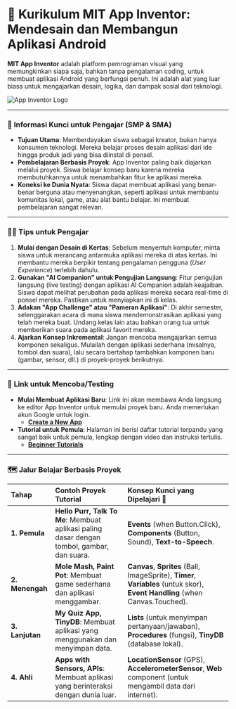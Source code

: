 # 📱 Kurikulum MIT App Inventor: Mendesain dan Membangun Aplikasi Android

**MIT App Inventor** adalah platform pemrograman visual yang memungkinkan siapa saja, bahkan tanpa pengalaman coding, untuk membuat aplikasi Android yang berfungsi penuh. Ini adalah alat yang luar biasa untuk mengajarkan desain, logika, dan dampak sosial dari teknologi.

![App Inventor Logo](https://upload.wikimedia.org/wikipedia/commons/thumb/3/38/MIT_App_Inventor_logo.svg/1200px-MIT_App_Inventor_logo.svg.png)

---

### 🎯 **Informasi Kunci untuk Pengajar (SMP & SMA)**

- **Tujuan Utama**: Memberdayakan siswa sebagai kreator, bukan hanya konsumen teknologi. Mereka belajar proses desain aplikasi dari ide hingga produk jadi yang bisa diinstal di ponsel.
- **Pembelajaran Berbasis Proyek**: App Inventor paling baik diajarkan melalui proyek. Siswa belajar konsep baru karena mereka membutuhkannya untuk menambahkan fitur ke aplikasi mereka.
- **Koneksi ke Dunia Nyata**: Siswa dapat membuat aplikasi yang benar-benar berguna atau menyenangkan, seperti aplikasi untuk membantu komunitas lokal, game, atau alat bantu belajar. Ini membuat pembelajaran sangat relevan.

---

### 👩‍🏫 **Tips untuk Pengajar**

1.  **Mulai dengan Desain di Kertas**: Sebelum menyentuh komputer, minta siswa untuk merancang antarmuka aplikasi mereka di atas kertas. Ini membantu mereka berpikir tentang pengalaman pengguna (*User Experience*) terlebih dahulu.
2.  **Gunakan "AI Companion" untuk Pengujian Langsung**: Fitur pengujian langsung (live testing) dengan aplikasi AI Companion adalah keajaiban. Siswa dapat melihat perubahan pada aplikasi mereka secara real-time di ponsel mereka. Pastikan untuk menyiapkan ini di kelas.
3.  **Adakan "App Challenge" atau "Pameran Aplikasi"**: Di akhir semester, selenggarakan acara di mana siswa mendemonstrasikan aplikasi yang telah mereka buat. Undang kelas lain atau bahkan orang tua untuk memberikan suara pada aplikasi favorit mereka.
4.  **Ajarkan Konsep Inkremental**: Jangan mencoba mengajarkan semua komponen sekaligus. Mulailah dengan aplikasi sederhana (misalnya, tombol dan suara), lalu secara bertahap tambahkan komponen baru (gambar, sensor, dll.) di proyek-proyek berikutnya.

---

### 🧪 **Link untuk Mencoba/Testing**

- **Mulai Membuat Aplikasi Baru**: Link ini akan membawa Anda langsung ke editor App Inventor untuk memulai proyek baru. Anda memerlukan akun Google untuk login.
  - [**Create a New App**](https://appinventor.mit.edu/)
- **Tutorial untuk Pemula**: Halaman ini berisi daftar tutorial terpandu yang sangat baik untuk pemula, lengkap dengan video dan instruksi tertulis.
  - [**Beginner Tutorials**](https://appinventor.mit.edu/explore/ai2/tutorials)

---

### 🗺️ **Jalur Belajar Berbasis Proyek**

| Tahap | Contoh Proyek Tutorial | Konsep Kunci yang Dipelajari 🎯 |
| :--- | :--- | :--- |
| **1. Pemula** | **Hello Purr, Talk To Me**: Membuat aplikasi paling dasar dengan tombol, gambar, dan suara. | **Events** (when Button.Click), **Components** (Button, Sound), **Text-to-Speech**. |
| **2. Menengah** | **Mole Mash, Paint Pot**: Membuat game sederhana dan aplikasi menggambar. | **Canvas**, **Sprites** (Ball, ImageSprite), **Timer**, **Variables** (untuk skor), **Event Handling** (when Canvas.Touched). |
| **3. Lanjutan** | **My Quiz App, TinyDB**: Membuat aplikasi yang menggunakan dan menyimpan data. | **Lists** (untuk menyimpan pertanyaan/jawaban), **Procedures** (fungsi), **TinyDB** (database lokal). |
| **4. Ahli** | **Apps with Sensors, APIs**: Membuat aplikasi yang berinteraksi dengan dunia luar. | **LocationSensor** (GPS), **AccelerometerSensor**, **Web** component (untuk mengambil data dari internet). |
